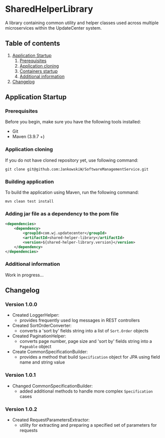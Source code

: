 # SharedHelperLibrary
A library containing common utility and helper classes used across 
multiple microservices within the UpdateCenter system.

## Table of contents
1. [Application Startup](#application-startup)
   1. [Prerequisites](#prerequisites)
   2. [Application cloning](#application-cloning)
   3. [Containers startup](#containers-startup)
   4. [Additional information](#additional-information)
2. [Changelog](#changelog)

## Application Startup

### Prerequisites
Before you begin, make sure you have the following tools installed:
- Git
- Maven (3.9.7 +)

### Application cloning
If you do not have cloned repository yet, use following command:
  ```
  git clone git@github.com:JankowskiW/SoftwareManagementService.git
  ```

### Building application
To build the application using Maven, run the following command:
```
mvn clean test install
```

### Adding jar file as a dependency to the pom file
```xml
<dependencies>
    <dependency>
        <groupId>com.wj.updatecenter</groupId>
        <artifactId>shared-helper-library</artifactId>
        <version>${shared-helper-library.version}</version>
    </dependency>
</dependencies>
```

### Additional information
Work in progress...

## Changelog

### Version 1.0.0
- Created LoggerHelper:
  - provides frequently used log messages in REST controllers
- Created SortOrderConverter:
  - converts a 'sort by' fields string into a list of `Sort.Order` objects
- Created PaginationHelper:
  - converts page number, page size and 'sort by' fields string into a `Pageable` object
- Create CommonSpecificationBuilder:
  - provides a method that build `Specification` object for JPA using 
    field name and string value

### Version 1.0.1
- Changed CommonSpecificationBuilder:
  - added additional methods to handle more complex `Specification` cases

### Version 1.0.2
- Created RequestParametersExtractor:
  - utility for extracting and preparing a specified set of parameters for requests